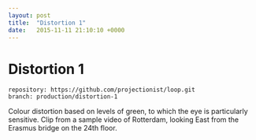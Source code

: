 ```yaml
---
layout: post
title:  "Distortion 1"
date:   2015-11-11 21:10:10 +0000
---
```


# Distortion 1

```
repository: https://github.com/projectionist/loop.git
branch: production/distortion-1
```
Colour distortion based on levels of green, to which the eye is particularly sensitive. Clip from a sample video of Rotterdam, looking East from the Erasmus bridge on the 24th floor.
